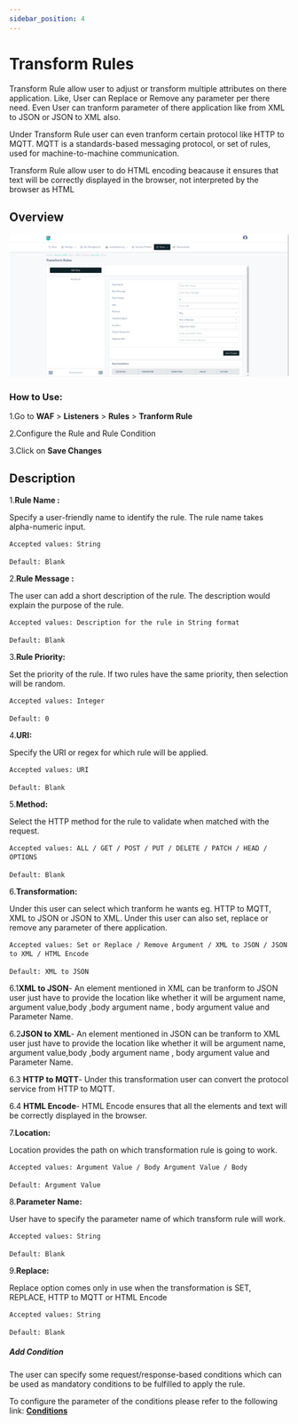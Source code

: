 ```yaml
---
sidebar_position: 4
---
```


# Transform Rules 

Transform Rule allow user to adjust or transform multiple attributes on there application. Like, User can Replace or Remove any parameter per there need. Even User can tranform parameter of there application like from XML to JSON or JSON to XML also.

Under Transform Rule user can even tranform certain protocol like HTTP to MQTT. MQTT is a standards-based messaging protocol, or set of rules, used for machine-to-machine communication.

Transform Rule allow user to do HTML encoding beacause it ensures that text will be correctly displayed in the browser, not interpreted by the browser as HTML

## Overview 

![transformrule](/img/waf/v8/docs/list_transform.png)

### How to Use:

1.Go to **WAF** > **Listeners** > **Rules** > **Tranform Rule**

2.Configure the Rule and Rule Condition 

3.Click on **Save Changes**

## Description 

1.**Rule Name :**

Specify a user-friendly name to identify the rule. The rule name takes alpha-numeric input.

    Accepted values: String

    Default: Blank

2.**Rule Message :**

The user can add a short description of the rule. The description would explain the purpose of the rule.

    Accepted values: Description for the rule in String format

    Default: Blank

3.**Rule Priority:** 

Set the priority of the rule. If two rules have the same priority, then selection will be random.

    Accepted values: Integer

    Default: 0

4.**URI:**

Specify the URI or regex for which rule will be applied. 

    Accepted values: URI

    Default: Blank

5.**Method:**

Select the HTTP method for the rule to validate when matched with the request.

    Accepted values: ALL / GET / POST / PUT / DELETE / PATCH / HEAD / OPTIONS

    Default: Blank

6.**Transformation:**

Under this user can select which tranform he wants eg. HTTP to MQTT, XML to JSON or JSON to XML. Under this user can also set, replace or remove any parameter of there application.

    Accepted values: Set or Replace / Remove Argument / XML to JSON / JSON to XML / HTML Encode

    Default: XML to JSON
     
 6.1**XML to JSON**- An element mentioned in XML can be tranform to JSON user just have to provide the location like whether it will be argument name, argument value,body ,body argument name , body argument value and Parameter Name.

 6.2**JSON to XML**- An element mentioned in JSON can be tranform to XML user just have to provide the location like whether it will be argument name, argument value,body ,body argument name , body argument value and Parameter Name.

 6.3 **HTTP to MQTT**- Under this transformation user can convert the protocol service from HTTP to MQTT.

 6.4 **HTML Encode**- HTML Encode ensures that all the elements and text will be correctly displayed in the browser.

7.**Location:**

Location provides the path on which transformation rule is going to work.

    Accepted values: Argument Value / Body Argument Value / Body

    Default: Argument Value

8.**Parameter Name:**

User have to specify the parameter name of which transform rule will work.

    Accepted values: String

    Default: Blank

9.**Replace:**

Replace option comes only in use when the transformation is SET, REPLACE, HTTP to MQTT or HTML Encode

    Accepted values: String

    Default: Blank

##### **Add Condition**

The user can specify some request/response-based conditions which can be used as mandatory conditions to be fulfilled to apply the rule.

To configure the parameter of the conditions please refer to the following link: [**Conditions**](/cloud/waf/listener/rules/ruleCond)